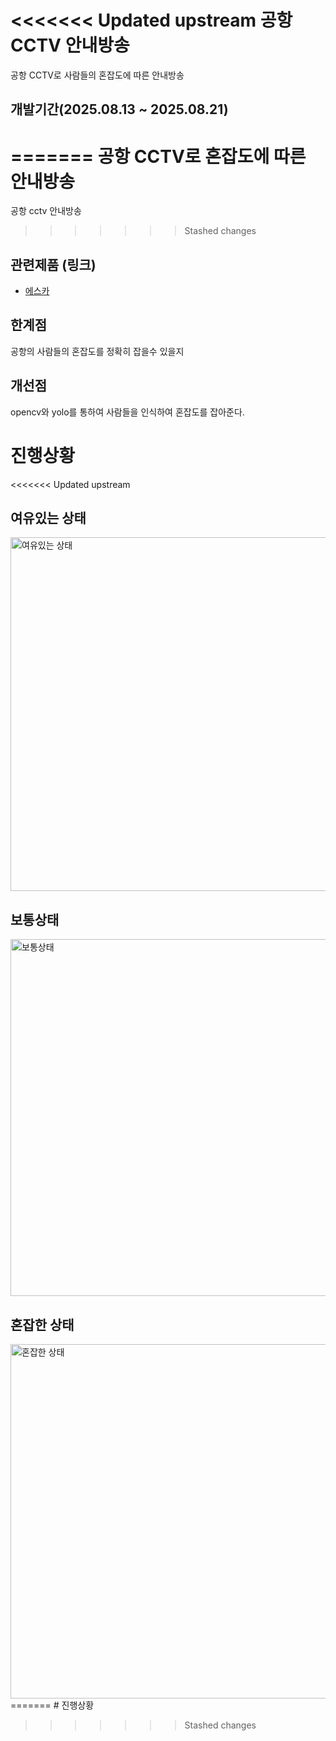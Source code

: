 <<<<<<< Updated upstream
공항 CCTV 안내방송
=============
공항 CCTV로 사람들의 혼잡도에 따른 안내방송

## 개발기간(2025.08.13 ~ 2025.08.21)
=======
공항 CCTV로 혼잡도에 따른 안내방송
=============
공항 cctv 안내방송
>>>>>>> Stashed changes

## 관련제품 (링크)
- [에스카](http://www.escacctv.com/bbs/board.php?bo_table=Product_01&wr_id=27)

## 한계점
공항의 사람들의 혼잡도를 정확히 잡을수 있을지 

## 개선점
opencv와 yolo를 통하여 사람들을 인식하여 혼잡도를 잡아준다.

# 진행상황

<<<<<<< Updated upstream
## 여유있는 상태
<img width="960" height="566" alt="여유있는 상태" src="https://github.com/user-attachments/assets/51ef14a2-b801-4c22-ab4d-f5bfc17ce481" />

## 보통상태
<img width="961" height="571" alt="보통상태" src="https://github.com/user-attachments/assets/4f5f5d17-10b6-4c6a-abc3-4f5967f2eb1e" />

## 혼잡한 상태
<img width="952" height="567" alt="혼잡한 상태" src="https://github.com/user-attachments/assets/8b52440a-91f5-46db-9c37-8aa32055351b" />
=======
# 진행상황

>>>>>>> Stashed changes
